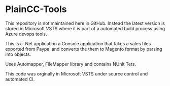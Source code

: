 # PlainCC-Tools

This repository is not maintained here in GitHub. Instead the latest version is stored in Microsoft VSTS where it is part of a automated build process using Azure devops tools.

This is a .Net application a Console application that takes a sales files exported from Paypal and converts the them to Magento format by parsing into objects.

Uses Automapper, FileMapper library and contains NUnit Tets.

This code was orginally in Microsoft VSTS under source control and automated CI.
